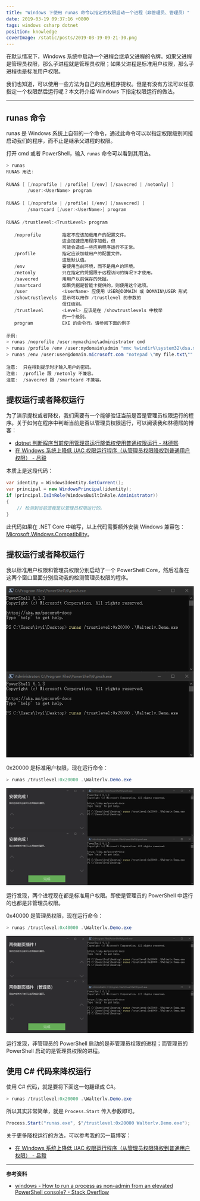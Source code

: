 ```yaml
---
title: "Windows 下使用 runas 命令以指定的权限启动一个进程（非管理员、管理员）"
date: 2019-03-19 09:37:16 +0800
tags: windows csharp dotnet
position: knowledge
coverImage: /static/posts/2019-03-19-09-21-30.png
---
```


在默认情况下，Windows 系统中启动一个进程会继承父进程的令牌。如果父进程是管理员权限，那么子进程就是管理员权限；如果父进程是标准用户权限，那么子进程也是标准用户权限。

我们也知道，可以使用一些方法为自己的应用程序提权。但是有没有方法可以任意指定一个权限然后运行呢？本文将介绍 Windows 下指定权限运行的做法。

---

<div id="toc"></div>

## runas 命令

runas 是 Windows 系统上自带的一个命令，通过此命令可以以指定权限级别间接启动我们的程序，而不止是继承父进程的权限。

打开 cmd 或者 PowerShell，输入 `runas` 命令可以看到其用法。

```powershell
> runas
RUNAS 用法:

RUNAS [ [/noprofile | /profile] [/env] [/savecred | /netonly] ]
        /user:<UserName> program

RUNAS [ [/noprofile | /profile] [/env] [/savecred] ]
        /smartcard [/user:<UserName>] program

RUNAS /trustlevel:<TrustLevel> program

   /noprofile        指定不应该加载用户的配置文件。
                     这会加速应用程序加载，但
                     可能会造成一些应用程序运行不正常。
   /profile          指定应该加载用户的配置文件。
                     这是默认值。
   /env              要使用当前环境，而不是用户的环境。
   /netonly          只在指定的凭据限于远程访问的情况下才使用。
   /savecred         用用户以前保存的凭据。
   /smartcard        如果凭据是智能卡提供的，则使用这个选项。
   /user             <UserName> 应使用 USER@DOMAIN 或 DOMAIN\USER 形式
   /showtrustlevels  显示可以用作 /trustlevel 的参数的
                     信任级别。
   /trustlevel       <Level> 应该是在 /showtrustlevels 中枚举
                     的一个级别。
   program           EXE 的命令行。请参阅下面的例子

示例:
> runas /noprofile /user:mymachine\administrator cmd
> runas /profile /env /user:mydomain\admin "mmc %windir%\system32\dsa.msc"
> runas /env /user:user@domain.microsoft.com "notepad \"my file.txt\""

注意:  只在得到提示时才输入用户的密码。
注意:  /profile 跟 /netonly 不兼容。
注意:  /savecred 跟 /smartcard 不兼容。
```

## 提权运行或者降权运行

为了演示提权或者降权，我们需要有一个能够验证当前是否是管理员权限运行的程序。关于如何在程序中判断当前是否以管理员权限运行，可以阅读我和林德熙的博客：

- [dotnet 判断程序当前使用管理员运行降低权使用普通权限运行 - 林德熙](https://lindexi.gitee.io/post/dotnet-%E5%88%A4%E6%96%AD%E7%A8%8B%E5%BA%8F%E5%BD%93%E5%89%8D%E4%BD%BF%E7%94%A8%E7%AE%A1%E7%90%86%E5%91%98%E8%BF%90%E8%A1%8C%E9%99%8D%E4%BD%8E%E6%9D%83%E4%BD%BF%E7%94%A8%E6%99%AE%E9%80%9A%E6%9D%83%E9%99%90%E8%BF%90%E8%A1%8C.html)
- [在 Windows 系统上降低 UAC 权限运行程序（从管理员权限降权到普通用户权限） - 吕毅](/post/start-process-with-lowered-uac-privileges)

本质上是这段代码：

```csharp
var identity = WindowsIdentity.GetCurrent();
var principal = new WindowsPrincipal(identity);
if (principal.IsInRole(WindowsBuiltInRole.Administrator))
{
    // 检测到当前进程是以管理员权限运行的。
}
```

此代码如果在 .NET Core 中编写，以上代码需要额外安装 Windows 兼容包：[Microsoft.Windows.Compatibility](https://www.nuget.org/packages/Microsoft.Windows.Compatibility)。

## 提权运行或者降权运行

我以标准用户权限和管理员权限分别启动了一个 PowerShell Core，然后准备在这两个窗口里面分别启动我的检测管理员权限的程序。

![在两个 PowerShell 中运行命令](/static/posts/2019-03-19-09-21-30.png)

0x20000 是标准用户权限，现在运行命令：

```powershell
> runas /trustlevel:0x20000 .\Walterlv.Demo.exe
```

![运行结束后，两个进程都是非管理员权限](/static/posts/2019-03-19-09-24-00.png)

运行发现，两个进程现在都是标准用户权限。即使是管理员的 PowerShell 中运行的也都是非管理员权限。

0x40000 是管理员权限，现在运行命令：

```powershell
> runas /trustlevel:0x40000 .\Walterlv.Demo.exe
```

![运行结束后，两个进程都取得不高于当前 PowerShell 的最高权限](/static/posts/2019-03-19-09-26-28.png)

运行发现，非管理员的 PowerShell 启动的是非管理员权限的进程；而管理员的 PowerShell 启动的是管理员权限的进程。

## 使用 C# 代码来降权运行

使用 C# 代码，就是要将下面这一句翻译成 C#。

```powershell
> runas /trustlevel:0x20000 .\Walterlv.Demo.exe
```

所以其实非常简单，就是 `Process.Start` 传入参数即可。

```csharp
Process.Start("runas.exe", $"/trustlevel:0x20000 Walterlv.Demo.exe");
```

关于更多降权运行的方法，可以参考我的另一篇博客：

- [在 Windows 系统上降低 UAC 权限运行程序（从管理员权限降权到普通用户权限） - 吕毅](/post/start-process-with-lowered-uac-privileges)

---

**参考资料**

- [windows - How to run a process as non-admin from an elevated PowerShell console? - Stack Overflow](https://stackoverflow.com/a/29570173/6233938)

